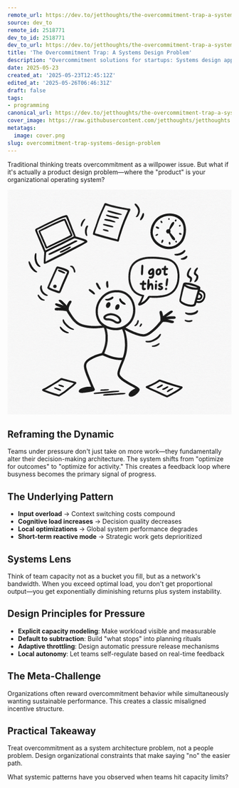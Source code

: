 ```yaml
---
remote_url: https://dev.to/jetthoughts/the-overcommitment-trap-a-systems-design-problem-57kl
source: dev_to
remote_id: 2518771
dev_to_id: 2518771
dev_to_url: https://dev.to/jetthoughts/the-overcommitment-trap-a-systems-design-problem-57kl
title: 'The Overcommitment Trap: A Systems Design Problem'
description: "Overcommitment solutions for startups: Systems design approach to capacity. Prevent burnout, improve decisions, build sustainable team workflows and performance ✓"
date: 2025-05-23
created_at: '2025-05-23T12:45:12Z'
edited_at: '2025-05-26T06:46:31Z'
draft: false
tags:
- programming
canonical_url: https://dev.to/jetthoughts/the-overcommitment-trap-a-systems-design-problem-57kl
cover_image: https://raw.githubusercontent.com/jetthoughts/jetthoughts.github.io/master/content/blog/overcommitment-trap-systems-design-problem/cover.png
metatags:
  image: cover.png
slug: overcommitment-trap-systems-design-problem
---
```

Traditional thinking treats overcommitment as a willpower issue. But what if it's actually a product design problem—where the "product" is your organizational operating system?

![man with multiple distractions](file_0.png)

## Reframing the Dynamic

Teams under pressure don't just take on more work—they fundamentally alter their decision-making architecture. The system shifts from "optimize for outcomes" to "optimize for activity." This creates a feedback loop where busyness becomes the primary signal of progress.

## The Underlying Pattern

- **Input overload** → Context switching costs compound
- **Cognitive load increases** → Decision quality decreases
- **Local optimizations** → Global system performance degrades
- **Short-term reactive mode** → Strategic work gets deprioritized

## Systems Lens

Think of team capacity not as a bucket you fill, but as a network's bandwidth. When you exceed optimal load, you don't get proportional output—you get exponentially diminishing returns plus system instability.

## Design Principles for Pressure

- **Explicit capacity modeling**: Make workload visible and measurable
- **Default to subtraction**: Build "what stops" into planning rituals  
- **Adaptive throttling**: Design automatic pressure release mechanisms
- **Local autonomy**: Let teams self-regulate based on real-time feedback

## The Meta-Challenge

Organizations often reward overcommitment behavior while simultaneously wanting sustainable performance. This creates a classic misaligned incentive structure.

## Practical Takeaway

Treat overcommitment as a system architecture problem, not a people problem. Design organizational constraints that make saying "no" the easier path.

What systemic patterns have you observed when teams hit capacity limits?​​​​​​​​​​​​​​​​
